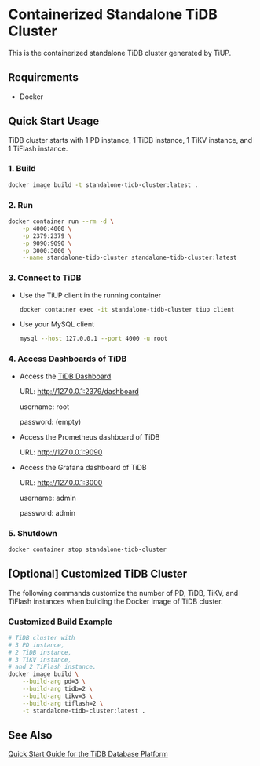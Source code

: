 # Containerized Standalone TiDB Cluster
This is the containerized standalone TiDB cluster generated by TiUP.

## Requirements

- Docker

## Quick Start Usage

TiDB cluster starts with 1 PD instance, 1 TiDB instance, 1 TiKV instance, and 1 TiFlash instance.

### 1. Build

```bash
docker image build -t standalone-tidb-cluster:latest .
```

### 2. Run

```bash
docker container run --rm -d \
    -p 4000:4000 \
    -p 2379:2379 \
    -p 9090:9090 \
    -p 3000:3000 \
    --name standalone-tidb-cluster standalone-tidb-cluster:latest
```

### 3. Connect to TiDB

- Use the TiUP client in the running container

    ```bash
    docker container exec -it standalone-tidb-cluster tiup client
    ```

- Use your MySQL client

    ```bash
    mysql --host 127.0.0.1 --port 4000 -u root
    ```

### 4. Access Dashboards of TiDB

- Access the [TiDB Dashboard](https://docs.pingcap.com/tidb/dev/dashboard-intro)

    URL: http://127.0.0.1:2379/dashboard

    username: root

    password: (empty)

- Access the Prometheus dashboard of TiDB

    URL: http://127.0.0.1:9090

- Access the Grafana dashboard of TiDB

    URL: http://127.0.0.1:3000

    username: admin

    password: admin

### 5. Shutdown

```bash
docker container stop standalone-tidb-cluster
```

## [Optional] Customized TiDB Cluster

The following commands customize the number of PD, TiDB, TiKV, and TiFlash instances when building the Docker image of TiDB cluster.

### Customized Build Example

```bash
# TiDB cluster with
# 3 PD instance,
# 2 TiDB instance,
# 3 TiKV instance,
# and 2 TiFlash instance.
docker image build \
    --build-arg pd=3 \
    --build-arg tidb=2 \
    --build-arg tikv=3 \
    --build-arg tiflash=2 \
    -t standalone-tidb-cluster:latest .
```

## See Also

[Quick Start Guide for the TiDB Database Platform](https://docs.pingcap.com/tidb/dev/quick-start-with-tidb)
